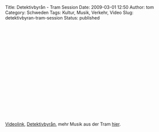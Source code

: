 Title: Detektivbyrån - Tram Session
Date: 2009-03-01 12:50
Author: tom
Category: Schweden
Tags: Kultur, Musik, Verkehr, Video
Slug: detektivbyran-tram-session
Status: published

<p>
<object width="480" height="295">
<param name="movie" value="http://www.youtube-nocookie.com/v/mi7wAi4jKpA&amp;hl=en&amp;fs=1&amp;rel=0"></param><param name="allowFullScreen" value="true"></param><param name="allowscriptaccess" value="always"></param>
<embed src="http://www.youtube-nocookie.com/v/mi7wAi4jKpA&amp;hl=en&amp;fs=1&amp;rel=0" type="application/x-shockwave-flash" allowscriptaccess="always" allowfullscreen="true" width="480" height="295">
</embed>
</object>
  
[Videolink](http://www.youtube.com/watch?v=mi7wAi4jKpA),
[Detektivbyrån](http://www.detektivbyran.net/), mehr Musik aus der Tram
[hier](http://www.thetramsessions.se/).
</p>

